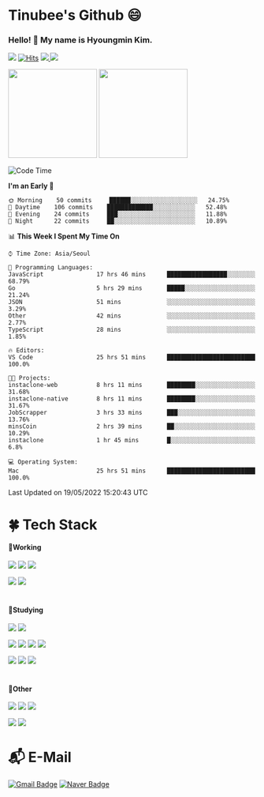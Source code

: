 # Tinubee's Github 😄 
### Hello! 👋 My name is Hyoungmin Kim.
![](https://visitor-badge.glitch.me/badge?page_id=Tinubee) [![Hits](https://hits.seeyoufarm.com/api/count/incr/badge.svg?url=https%3A%2F%2Fgithub.com%2Fgjbae1212%2FTinubee&count_bg=%2379C83D&title_bg=%23555555&icon=&icon_color=%2312DB1E&title=hits&edge_flat=false)](https://hits.seeyoufarm.com) <a href="https://www.instagram.com/k_hyoungmin/">
    <img src="http://img.shields.io/badge/-Instagram-5C5C5C?style=flat&logo=Instagram&link=https://www.instagram.com/k_hyoungmin/" />
</a> <a href="https://open.kakao.com/o/sLtyVr5d">
    <img src="http://img.shields.io/badge/-KakaoTalk-5C5C5C?style=flat&logo=KakaoTalk&link=https://open.kakao.com/o/sLtyVr5d" />
</a>

<p>
  <img height="180em" src="https://github-readme-stats.vercel.app/api?username=Tinubee&show_icons=true&theme=cobalt">
  <img height="180em" src="https://github-readme-stats.vercel.app/api/top-langs/?username=Tinubee&show_icons=true&hide_border=false&title_color=B470B6&text_color=75EDB2&icon_color=B470B6&layout=compact&bg_color=193549">
</p>

<!--START_SECTION:waka-->
![Code Time](http://img.shields.io/badge/Code%20Time-178%20hrs%2053%20mins-blue)

**I'm an Early 🐤** 

```text
🌞 Morning    50 commits     ██████░░░░░░░░░░░░░░░░░░░   24.75% 
🌆 Daytime    106 commits    █████████████░░░░░░░░░░░░   52.48% 
🌃 Evening    24 commits     ███░░░░░░░░░░░░░░░░░░░░░░   11.88% 
🌙 Night      22 commits     ██░░░░░░░░░░░░░░░░░░░░░░░   10.89%

```


📊 **This Week I Spent My Time On** 

```text
⌚︎ Time Zone: Asia/Seoul

💬 Programming Languages: 
JavaScript               17 hrs 46 mins      █████████████████░░░░░░░░   68.79% 
Go                       5 hrs 29 mins       █████░░░░░░░░░░░░░░░░░░░░   21.24% 
JSON                     51 mins             ░░░░░░░░░░░░░░░░░░░░░░░░░   3.29% 
Other                    42 mins             ░░░░░░░░░░░░░░░░░░░░░░░░░   2.77% 
TypeScript               28 mins             ░░░░░░░░░░░░░░░░░░░░░░░░░   1.85%

🔥 Editors: 
VS Code                  25 hrs 51 mins      █████████████████████████   100.0%

🐱‍💻 Projects: 
instaclone-web           8 hrs 11 mins       ████████░░░░░░░░░░░░░░░░░   31.68% 
instaclone-native        8 hrs 11 mins       ████████░░░░░░░░░░░░░░░░░   31.67% 
JobScrapper              3 hrs 33 mins       ███░░░░░░░░░░░░░░░░░░░░░░   13.76% 
minsCoin                 2 hrs 39 mins       ██░░░░░░░░░░░░░░░░░░░░░░░   10.29% 
instaclone               1 hr 45 mins        █░░░░░░░░░░░░░░░░░░░░░░░░   6.8%

💻 Operating System: 
Mac                      25 hrs 51 mins      █████████████████████████   100.0%

```


 Last Updated on 19/05/2022 15:20:43 UTC
<!--END_SECTION:waka-->

# 🍀 Tech Stack
#### 📕Working
<img src="https://img.shields.io/badge/C Sharp-purple?style=flat&logo=C Sharp&logoColor=white"/> <img src="https://img.shields.io/badge/Visual Studio-5C2D91?style=flat&logo=Visual Studio&logoColor=white"/> <img src="https://img.shields.io/badge/Cognex Vision Pro-yellow?style=flat&logo=Asana&logoColor=white"/>

<img src="https://img.shields.io/badge/Basler-00447B?style=flat&logo=Aseprite&logoColor=white"/> <img src="https://img.shields.io/badge/Baumer-0E6CE7?style=flat&logo=Aseprite&logoColor=white"/>

#
#### 📗Studying
<img src="https://img.shields.io/badge/C Sharp-purple?style=flat&logo=C Sharp&logoColor=white"/> <img src="https://img.shields.io/badge/Unity-FAFAFA?style=flat&logo=Unity&logoColor=black"/>

<img src="https://img.shields.io/badge/JavaScript-F7DF1E?style=flat&logo=React&logoColor=white"/> <img src="https://img.shields.io/badge/HTML5-E34F26?style=flat&logo=HTML5&logoColor=white"/> <img src="https://img.shields.io/badge/CSS3-1572B6?style=flat&logo=CSS3&logoColor=white"/> <img src="https://img.shields.io/badge/TypeScript-3178C6?style=flat&logo=TypeScript&logoColor=white"/>

<img src="https://img.shields.io/badge/React-61DAFB?style=flat&logo=React&logoColor=white"/> <img src="https://img.shields.io/badge/Go-00ADD8?style=flat&logo=Go&logoColor=white"/> <img src="https://img.shields.io/badge/Python-3776AB?style=flat&logo=Python&logoColor=white"/>
#
#### 📘Other
<img src="https://img.shields.io/badge/Firebase-039CE5?style=flat&logo=Firebase&logoColor=FFC927"/> <img src="https://img.shields.io/badge/AWS-FF9900?style=flat&logo=Amazon AWS&logoColor=white"/> <img src="https://img.shields.io/badge/GraphQL-E10098?style=flat&logo=GraphQL&logoColor=white"/>

<img src="https://img.shields.io/badge/Prisma-2D3748?style=flat&logo=Prisma&logoColor=white"/> <img src="https://img.shields.io/badge/NodeJs-339933?style=flat&logo=Node.js&logoColor=white"/> 

# 📬 E-Mail
[![Gmail Badge](https://img.shields.io/badge/Gmail-d14836?style=for-the-badge&logo=Gmail&logoColor=white&link=mailto:rlagud2005@gmail.com)](mailto:rlagud2005@gmail.com)
[![Naver Badge](https://img.shields.io/badge/Naver-03C75A?style=for-the-badge&logo=Naver&logoColor=white&link=mailto:rlagud2005@naver.com)](mailto:rlagud2005@naver.com)
<!--
[![Tinubee's wakatime stats](https://github-readme-stats.vercel.app/api/wakatime?username=Tinubee)](https://github.com/anuraghazra/github-readme-stats)
**Tinubee/Tinubee** is a ✨ _special_ ✨ repository because its `README.md` (this file) appears on your GitHub profile.

Here are some ideas to get you started:
- 🔭 I’m currently working on ...
- 🌱 I’m currently learning ...
- 👯 I’m looking to collaborate on ...
- 🤔 I’m looking for help with ...
- 💬 Ask me about ...
- 📫 How to reach me: ...
- 😄 Pronouns: ...
- ⚡ Fun fact: ...
-->

